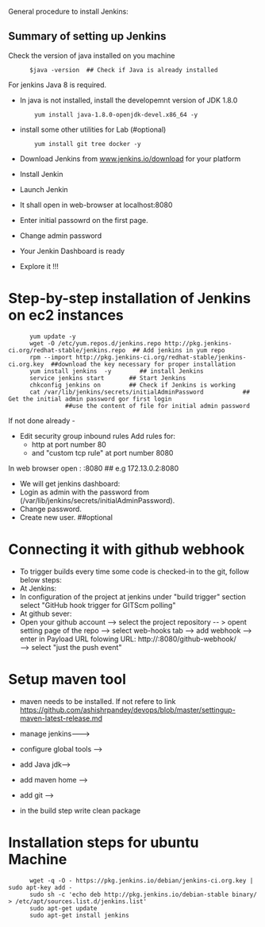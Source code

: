 General procedure to install Jenkins:


## Summary of setting up Jenkins 
Check the version of java installed on you machine

          $java -version  ## Check if Java is already installed
          
For jenkins Java 8 is required.
- In java is not installed, install the developemnt version of JDK 1.8.0 

          yum install java-1.8.0-openjdk-devel.x86_64 -y 
          
- install some other utilities for Lab (#optional)

          yum install git tree docker -y 
- Download Jenkins from www.jenkins.io/download for your platform
- Install Jenkin
- Launch Jenkin
- It shall open in web-browser at localhost:8080 
- Enter initial passowrd on the first page.
- Change admin password 
- Your Jenkin Dashboard is ready
- Explore it !!!

# Step-by-step installation of Jenkins on ec2 instances 

          yum update -y
          wget -O /etc/yum.repos.d/jenkins.repo http://pkg.jenkins-ci.org/redhat-stable/jenkins.repo  ## Add jenkins in yum repo
          rpm --import http://pkg.jenkins-ci.org/redhat-stable/jenkins-ci.org.key  ##download the key necessary for proper installation
          yum install jenkins  -y        ## install Jenkins
          service jenkins start       ## Start Jenkins
          chkconfig jenkins on        ## Check if Jenkins is working
          cat /var/lib/jenkins/secrets/initialAdminPassword           ## Get the initial admin password gor first login
                    ##use the content of file for initial admin password

If not done already - 

- Edit security group inbound rules
  Add rules for:
   - http at port number 80
   - and "custom tcp rule" at port number 8080

In web browser open : <public ip>:8080    ## e.g 172.13.0.2:8080
- We will get jenkins dashboard:
- Login as admin with the password from (/var/lib/jenkins/secrets/initialAdminPassword).
- Change password.
- Create new user. ##optional


# Connecting it with github webhook 

- To trigger builds every time some code is checked-in to the git, follow below steps:
- At Jenkins:
- In configuration of the project at jenkins under "build trigger" section select "GitHub hook trigger for GITScm polling"
- At github sever:
- Open your github account --> select the project repository -- > opent setting page of the repo --> select web-hooks tab
--> add webhook --> enter in Payload URL folowing URL:   http://<Name of Jenkins server>:8080/github-webhook/  
--> select "just the push event" 


# Setup maven tool 
- maven needs to be installed. If not refere to link https://github.com/ashishrpandey/devops/blob/master/settingup-maven-latest-release.md


- manage jenkins---> 
- configure global tools --> 
- add Java jdk--> 
- add maven home --> 
- add git -->
- in the build step write
          clean package


# Installation steps for ubuntu Machine 

          wget -q -O - https://pkg.jenkins.io/debian/jenkins-ci.org.key | sudo apt-key add -
          sudo sh -c 'echo deb http://pkg.jenkins.io/debian-stable binary/ > /etc/apt/sources.list.d/jenkins.list'
          sudo apt-get update
          sudo apt-get install jenkins

